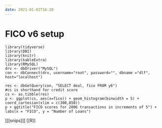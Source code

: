 ```yaml
---
date: 2021-01-02T16:20
---
```


# FICO v6 setup

    library(tidyverse)
    library(DBI)
    library(knitr)
    library(kableExtra)
    library(RMySQL)
    drv <- dbDriver("MySQL")
    con <- dbConnect(drv, username="root", password="", dbname ="dlf", host="localhost")

    res <- dbGetQuery(con, "SELECT deal, fico FROM y6")
    #cs is shorthand for credit score
    cs <- as.tibble(res)
    p <- ggplot(cs, aes(x=fico)) + geom_histogram(binwidth = 5) + coord_cartesian(xlim = c(300,850))
    p + ggtitle("FICO scores for 2006 transactions in increments of 5") + labs(x = "FICO", y = "Number of Loans")
    
[[[snips]]]
[[R]]